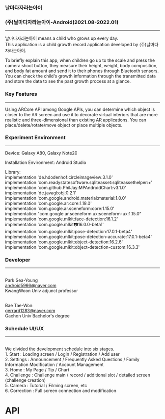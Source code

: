 ### 날마다자라는아이
### (주)날마다자라는아이-Android(2021.08-2022.01) 
***
날마다자라는아이 means a child who grows up every day.
</br>This application is a child growth record application developed by (주)날마다자라는아이.

To briefly explain this app, when children go up to the scale and press the camera shoot button, they measure their height, weight, body composition, and body fat amount and send it to their phones through Bluetooth sensors.
You can check the child's growth information through the transmitted data and store the data to see the past growth process at a glance.

### Key Features
***

Using ARCore API among Google APIs, you can determine which object is closer to the AR screen and use it to decorate virtual interiors that are more realistic and three-dimensional than existing AR applications. You can place/delete/rotate/move object or place multiple objects.

### Experiment Environment
***
Device: Galaxy A80, Galaxy Note20

Installation Environment: Android Studio

Library:
</br>implementation 'de.hdodenhof:circleimageview:3.1.0'
</br>implementation 'com.readystatesoftware.sqliteasset:sqliteassethelper:+'
</br>implementation 'com.github.PhilJay:MPAndroidChart:v3.1.0'
</br>implementation 'de.javagl:obj:0.2.1'
</br>implementation 'com.google.android.material:material:1.0.0'
</br>implementation 'com.google.ar:core:1.18.0'
</br>implementation 'com.google.ar.sceneform:core:1.15.0'
</br>implementation "com.google.ar.sceneform.ux:sceneform-ux:1.15.0"
</br>implementation 'com.google.mlkit:face-detection:16.1.2'
</br>implementation 'com.google.mlkit:camera:16.0.0-beta1'
</br>implementation 'com.google.mlkit:pose-detection:17.0.1-beta4'
</br>implementation 'com.google.mlkit:pose-detection-accurate:17.0.1-beta4'
</br>implementation 'com.google.mlkit:object-detection:16.2.6'
</br>implementation 'com.google.mlkit:object-detection-custom:16.3.3'
    
### Developer
***
</br>Park Sea-Young
</br>android5966@naver.com
</br>KwangWoon Univ adjunct professor

</br>Bae Tae-Won
</br>gerrard1283@naver.com
</br>Gachon Univ Bachelor's degree 


### Schedule UI/UX
***
</br>We divided the development schedule into six stages.
</br>1. Start : Loading screen / Login / Registration / Add user
</br>2. Settings : Announcement / Frequently Asked Questions / Family Information Modification / Account Management
</br>3. Home : My Page / Tip / Chart
</br>4. Challenge : Challenge main / record / additional slot / detailed screen (challenge creation)
</br>5. Camera : Tutorial / Filming screen, etc
</br>6. Correction : Full screen connection and modification

# API


